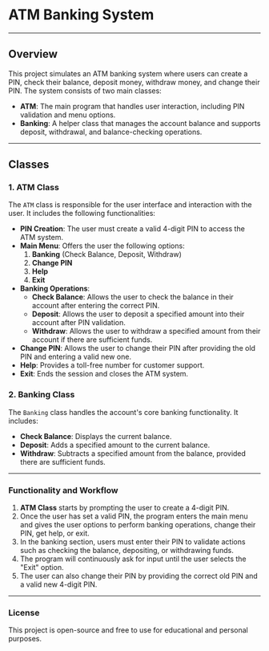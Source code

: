 # **ATM Banking System**

---

## **Overview**

This project simulates an ATM banking system where users can create a PIN, check their balance, deposit money, withdraw money, and change their PIN. The system consists of two main classes:

- **ATM**: The main program that handles user interaction, including PIN validation and menu options.
- **Banking**: A helper class that manages the account balance and supports deposit, withdrawal, and balance-checking operations.

---

## **Classes**

### **1. ATM Class**

The `ATM` class is responsible for the user interface and interaction with the user. It includes the following functionalities:

- **PIN Creation**: The user must create a valid 4-digit PIN to access the ATM system.
- **Main Menu**: Offers the user the following options:
  1. **Banking** (Check Balance, Deposit, Withdraw)
  2. **Change PIN**
  3. **Help**
  4. **Exit**
- **Banking Operations**:
  - **Check Balance**: Allows the user to check the balance in their account after entering the correct PIN.
  - **Deposit**: Allows the user to deposit a specified amount into their account after PIN validation.
  - **Withdraw**: Allows the user to withdraw a specified amount from their account if there are sufficient funds.
- **Change PIN**: Allows the user to change their PIN after providing the old PIN and entering a valid new one.
- **Help**: Provides a toll-free number for customer support.
- **Exit**: Ends the session and closes the ATM system.

### **2. Banking Class**

The `Banking` class handles the account's core banking functionality. It includes:

- **Check Balance**: Displays the current balance.
- **Deposit**: Adds a specified amount to the current balance.
- **Withdraw**: Subtracts a specified amount from the balance, provided there are sufficient funds.

---

### **Functionality and Workflow**

1. **ATM Class** starts by prompting the user to create a 4-digit PIN.
2. Once the user has set a valid PIN, the program enters the main menu and gives the user options to perform banking operations, change their PIN, get help, or exit.
3. In the banking section, users must enter their PIN to validate actions such as checking the balance, depositing, or withdrawing funds.
4. The program will continuously ask for input until the user selects the "Exit" option.
5. The user can also change their PIN by providing the correct old PIN and a valid new 4-digit PIN.

---

### **License**

This project is open-source and free to use for educational and personal purposes.
